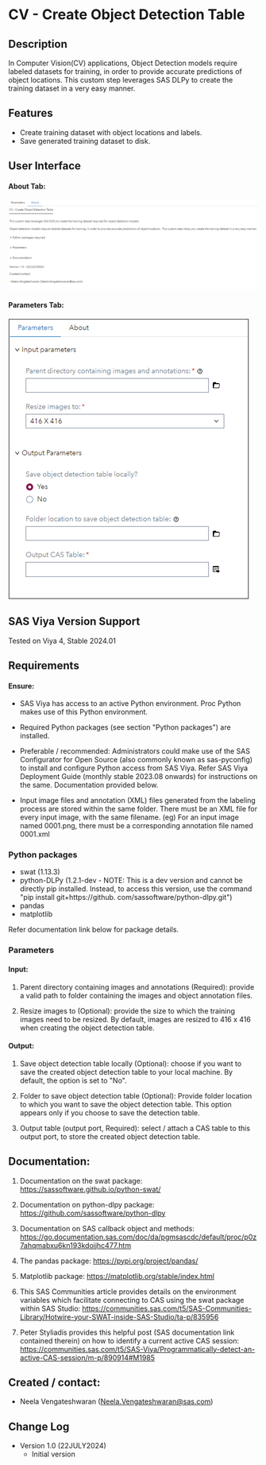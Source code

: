 # CV - Create Object Detection Table

## Description
In Computer Vision(CV) applications, Object Detection models require labeled datasets for training, in order to provide accurate predictions of object locations. This custom step leverages SAS DLPy to create the training dataset in a very easy manner.

## Features
- Create training dataset with object locations and labels.
- Save generated training dataset to disk.

## User Interface
#### About Tab:

![alt text for screen readers](./img/About_Tab.png)

#### Parameters Tab:

![alt text for screen readers](./img/Parameters_Tab.png)

## SAS Viya Version Support

Tested on Viya 4, Stable 2024.01

## Requirements

#### Ensure:

- SAS Viya has access to an active Python environment.  Proc Python makes use of this Python environment.

- Required Python packages (see section "Python packages") are installed.

- Preferable / recommended:  Administrators could make use of the SAS Configurator for Open Source (also commonly known as sas-pyconfig) to install and configure Python access from SAS Viya.  Refer SAS Viya Deployment Guide (monthly stable 2023.08 onwards) for instructions on the same. Documentation provided below.

- Input image files and annotation (XML) files generated from the labeling process are stored within the same folder. There must be an XML file for every input image, with the same filename. (eg) For an input image named 0001.png, there must be a corresponding annotation file named 0001.xml

### Python packages

- swat (1.13.3)
- python-DLPy (1.2.1-dev - NOTE: This is a dev version and cannot be directly pip installed. Instead, to access this version, use the command "pip install git+https://github. com/sassoftware/python-dlpy.git")
- pandas
- matplotlib

Refer documentation link below for package details. 

### Parameters

#### Input:
1. Parent directory containing images and annotations (Required): provide a valid path to folder containing the images and object annotation files.

2.  Resize images to (Optional): provide the size to which the training images need to be resized. By default, images are resized to 416 x 416 when creating the object detection table. 

#### Output:
1. Save object detection table locally (Optional): choose if you want to save the created object detection table to your local machine. By default, the option is set to "No".

2. Folder to save object detection table (Optional): Provide folder location to which you want to save the object detection table. This option appears only if you choose to save the detection table. 

3. Output table (output port, Required):  select / attach a CAS table to this output port, to store the created object detection table. 

## Documentation:
1. Documentation on the swat package: https://sassoftware.github.io/python-swat/

2. Documentation on python-dlpy package:
https://github.com/sassoftware/python-dlpy

3. Documentation on SAS callback object and methods:  https://go.documentation.sas.com/doc/da/pgmsascdc/default/proc/p0z7ahqmabxu6kn193kdojjhc477.htm

4. The pandas package: https://pypi.org/project/pandas/

5. Matplotlib package: https://matplotlib.org/stable/index.html

6. This SAS Communities article provides details on the environment variables which facilitate connecting to CAS using the swat package within SAS Studio: https://communities.sas.com/t5/SAS-Communities-Library/Hotwire-your-SWAT-inside-SAS-Studio/ta-p/835956

7. Peter Styliadis provides this helpful post (SAS documentation link contained therein) on how to identify a current active CAS session: https://communities.sas.com/t5/SAS-Viya/Programmatically-detect-an-active-CAS-session/m-p/890914#M1985

## Created / contact:

- Neela Vengateshwaran (Neela.Vengateshwaran@sas.com)

## Change Log
- Version 1.0 (22JULY2024)
    - Initial version
